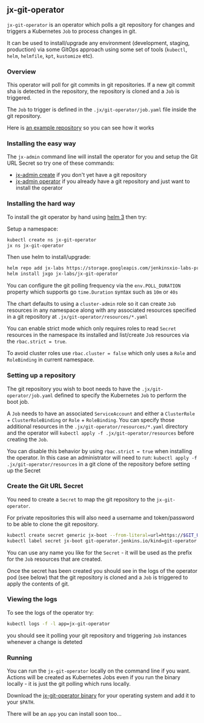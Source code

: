 ## jx-git-operator

`jx-git-operator` is an operator which polls a git repository for changes and triggers a Kubernetes `Job` to process changes in git.

It can be used to install/upgrade any environment (development, staging, production) via some GitOps approach using some set of tools (`kubectl`, `helm`, `helmfile`, `kpt`, `kustomize` etc).


### Overview

This operator will poll for git commits in git repositories. If a new git commit sha is detected in the repository, the repository is cloned and a `Job` is triggered.

The `Job` to trigger is defined in the `.jx/git-operator/job.yaml` file inside the git repository.

Here is [an example repository](https://github.com/jenkins-x/jx3-boot-config/tree/master/.jx/git-operator) so you can see how it works

### Installing the easy way

The `jx-admin` command line will install the operator for you and setup the Git URL Secret so try one of these commands:

* [jx-admin create](https://github.com/jenkins-x/jx-admin/blob/master/docs/cmd/jx-admin_create.md) if you don't yet have a git repository 
* [jx-admin operator](https://github.com/jenkins-x/jx-admin/blob/master/docs/cmd/jx-admin_operator.md) if you already have a git repository and just want to install the operator


### Installing the hard way

To install the git operator by hand using [helm 3](https://helm.sh/) then try:

Setup a namespace:

```bash 
kubectl create ns jx-git-operator
jx ns jx-git-operator
```

Then use helm to install/upgrade:
         
```bash    
helm repo add jx-labs https://storage.googleapis.com/jenkinsxio-labs-private/charts
helm install jxgo jx-labs/jx-git-operator
```

You can configure the git polling frequency via the `env.POLL_DURATION` property which supports go `time.Duration` syntax such as `10m` or `40s`

The chart defaults to using a `cluster-admin` role so it can create `Job` resources in any namespace along with any associated resources specified in a git repository at `.jx/git-operator/resources/*.yaml`

You can enable strict mode which only requires roles to read `Secret` resources in the namespace its installed and list/create `Job` resources via the `rbac.strict = true`. 

To avoid cluster roles use `rbac.cluster = false` which only uses a `Role` and `RoleBinding` in current namespace.

### Setting up a repository

The git repository you wish to boot needs to have the `.jx/git-operator/job.yaml` defined to specify the Kubernetes `Job` to perform the boot job.

A `Job` needs to have an associated `ServiceAccount` and either a `ClusterRole` + `ClusterRoleBinding` or `Role` + `RoleBinding`. You can specify those additional resources in the `.jx/git-operator/resources/*.yaml` directory and the operator will `kubectl apply -f .jx/git-operator/resources` before creating the `Job`.

You can disable this behavior by using `rbac.strict = true` when installing the operator. In this case an administrator will need to run: `kubectl apply -f .jx/git-operator/resources` in a git clone of the repository before setting up the Secret

 
### Create the Git URL Secret

You need to create a `Secret` to map the git repository to the `jx-git-operator`. 

For private repositories this will also need a username and token/password to be able to clone the git repository.

```bash 
kubectl create secret generic jx-boot --from-literal=url=https://$GIT_USERNAME:$GIT_TOKEN@github.com/myowner/myrepo.git
kubectl label secret jx-boot git-operator.jenkins.io/kind=git-operator
```

You can use any name you like for the `Secret` - it will be used as the prefix for the `Job` resources that are created.

Once the secret has been created you should see in the logs of the operator pod (see below) that the git repository is cloned and a `Job` is triggered to apply the contents of git.
 
### Viewing the logs

To see the logs of the operator try:


```bash
kubectl logs -f -l app=jx-git-operator
```    

you should see it polling your git repository and triggering `Job` instances whenever a change is deteted


### Running 

You can run the `jx-git-operator` locally on the command line if you want. Actions will be created as Kubernetes Jobs even if you run the binary locally - it is just the git polling which runs locally.

Download the [jx-git-operator binary](https://github.com/jenkins-x/jx-git-operator/releases) for your operating system and add it to your `$PATH`.

There will be an `app` you can install soon too...
